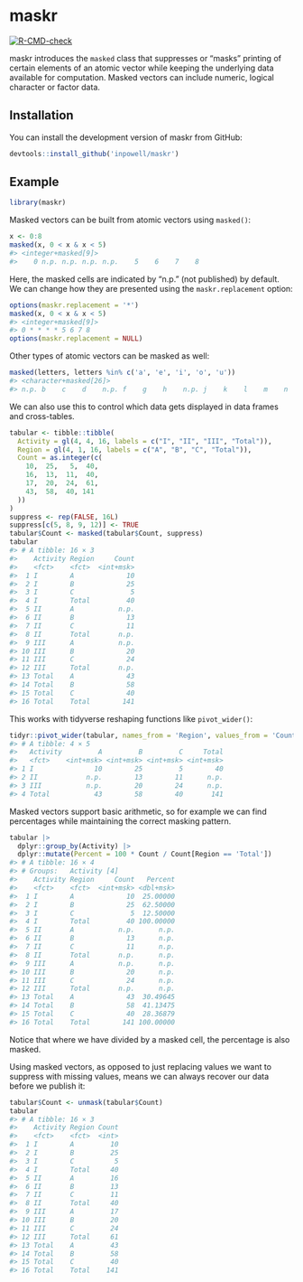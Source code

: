 
<!-- README.md is generated from README.Rmd. Please edit that file -->

# maskr

<!-- badges: start -->

[![R-CMD-check](https://github.com/inpowell/maskr/actions/workflows/R-CMD-check.yaml/badge.svg)](https://github.com/inpowell/maskr/actions/workflows/R-CMD-check.yaml)
<!-- badges: end -->

maskr introduces the `masked` class that suppresses or “masks” printing
of certain elements of an atomic vector while keeping the underlying
data available for computation. Masked vectors can include numeric,
logical character or factor data.

## Installation

You can install the development version of maskr from GitHub:

``` r
devtools::install_github('inpowell/maskr')
```

## Example

``` r
library(maskr)
```

Masked vectors can be built from atomic vectors using `masked()`:

``` r
x <- 0:8
masked(x, 0 < x & x < 5)
#> <integer+masked[9]>
#>    0 n.p. n.p. n.p. n.p.    5    6    7    8
```

Here, the masked cells are indicated by “n.p.” (not published) by
default. We can change how they are presented using the
`maskr.replacement` option:

``` r
options(maskr.replacement = '*')
masked(x, 0 < x & x < 5)
#> <integer+masked[9]>
#> 0 * * * * 5 6 7 8
options(maskr.replacement = NULL)
```

Other types of atomic vectors can be masked as well:

``` r
masked(letters, letters %in% c('a', 'e', 'i', 'o', 'u'))
#> <character+masked[26]>
#> n.p. b    c    d    n.p. f    g    h    n.p. j    k    l    m    n    n.p. p    q    r    s    t    n.p. v    w    x    y    z
```

We can also use this to control which data gets displayed in data frames
and cross-tables.

``` r
tabular <- tibble::tibble(
  Activity = gl(4, 4, 16, labels = c("I", "II", "III", "Total")),
  Region = gl(4, 1, 16, labels = c("A", "B", "C", "Total")),
  Count = as.integer(c(
    10,  25,   5,  40,
    16,  13,  11,  40,
    17,  20,  24,  61,
    43,  58,  40, 141
  ))
)
suppress <- rep(FALSE, 16L)
suppress[c(5, 8, 9, 12)] <- TRUE
tabular$Count <- masked(tabular$Count, suppress)
tabular
#> # A tibble: 16 × 3
#>    Activity Region     Count
#>    <fct>    <fct>  <int+msk>
#>  1 I        A             10
#>  2 I        B             25
#>  3 I        C              5
#>  4 I        Total         40
#>  5 II       A           n.p.
#>  6 II       B             13
#>  7 II       C             11
#>  8 II       Total       n.p.
#>  9 III      A           n.p.
#> 10 III      B             20
#> 11 III      C             24
#> 12 III      Total       n.p.
#> 13 Total    A             43
#> 14 Total    B             58
#> 15 Total    C             40
#> 16 Total    Total        141
```

This works with tidyverse reshaping functions like `pivot_wider()`:

``` r
tidyr::pivot_wider(tabular, names_from = 'Region', values_from = 'Count')
#> # A tibble: 4 × 5
#>   Activity         A         B         C     Total
#>   <fct>    <int+msk> <int+msk> <int+msk> <int+msk>
#> 1 I               10        25         5        40
#> 2 II            n.p.        13        11      n.p.
#> 3 III           n.p.        20        24      n.p.
#> 4 Total           43        58        40       141
```

Masked vectors support basic arithmetic, so for example we can find
percentages while maintaining the correct masking pattern.

``` r
tabular |>
  dplyr::group_by(Activity) |>
  dplyr::mutate(Percent = 100 * Count / Count[Region == 'Total'])
#> # A tibble: 16 × 4
#> # Groups:   Activity [4]
#>    Activity Region     Count   Percent
#>    <fct>    <fct>  <int+msk> <dbl+msk>
#>  1 I        A             10  25.00000
#>  2 I        B             25  62.50000
#>  3 I        C              5  12.50000
#>  4 I        Total         40 100.00000
#>  5 II       A           n.p.      n.p.
#>  6 II       B             13      n.p.
#>  7 II       C             11      n.p.
#>  8 II       Total       n.p.      n.p.
#>  9 III      A           n.p.      n.p.
#> 10 III      B             20      n.p.
#> 11 III      C             24      n.p.
#> 12 III      Total       n.p.      n.p.
#> 13 Total    A             43  30.49645
#> 14 Total    B             58  41.13475
#> 15 Total    C             40  28.36879
#> 16 Total    Total        141 100.00000
```

Notice that where we have divided by a masked cell, the percentage is
also masked.

Using masked vectors, as opposed to just replacing values we want to
suppress with missing values, means we can always recover our data
before we publish it:

``` r
tabular$Count <- unmask(tabular$Count)
tabular
#> # A tibble: 16 × 3
#>    Activity Region Count
#>    <fct>    <fct>  <int>
#>  1 I        A         10
#>  2 I        B         25
#>  3 I        C          5
#>  4 I        Total     40
#>  5 II       A         16
#>  6 II       B         13
#>  7 II       C         11
#>  8 II       Total     40
#>  9 III      A         17
#> 10 III      B         20
#> 11 III      C         24
#> 12 III      Total     61
#> 13 Total    A         43
#> 14 Total    B         58
#> 15 Total    C         40
#> 16 Total    Total    141
```
